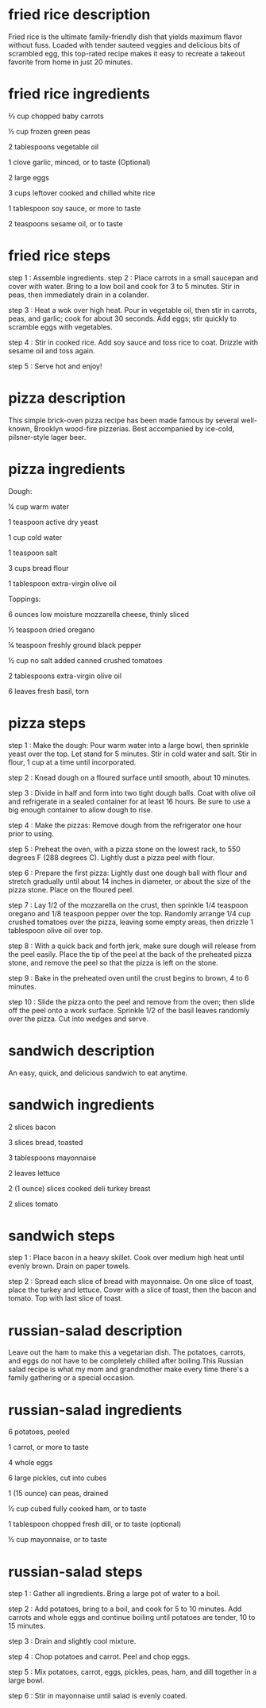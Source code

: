 # fried rice description

Fried rice is the ultimate family-friendly dish that yields maximum flavor without fuss. Loaded with tender sauteed veggies and delicious bits of scrambled egg, this top-rated recipe makes it easy to recreate a takeout favorite from home in just 20 minutes.

# fried rice ingredients

⅔ cup chopped baby carrots

½ cup frozen green peas

2 tablespoons vegetable oil

1 clove garlic, minced, or to taste (Optional)

2 large eggs

3 cups leftover cooked and chilled white rice

1 tablespoon soy sauce, or more to taste

2 teaspoons sesame oil, or to taste

# fried rice steps

step 1 : Assemble ingredients.
step 2 : Place carrots in a small saucepan and cover with water. Bring to a low boil and cook for 3 to 5 minutes. Stir in peas, then immediately drain in a colander.

step 3 : Heat a wok over high heat. Pour in vegetable oil, then stir in carrots, peas, and garlic; cook for about 30 seconds. Add eggs; stir quickly to scramble eggs with vegetables.

step 4 : Stir in cooked rice. Add soy sauce and toss rice to coat. Drizzle with sesame oil and toss again.

step 5 : Serve hot and enjoy!

# pizza description

This simple brick-oven pizza recipe has been made famous by several well-known, Brooklyn wood-fire pizzerias. Best accompanied by ice-cold, pilsner-style lager beer.

# pizza ingredients

Dough:

¼ cup warm water

1 teaspoon active dry yeast

1 cup cold water

1 teaspoon salt

3 cups bread flour

1 tablespoon extra-virgin olive oil

Toppings:

6 ounces low moisture mozzarella cheese, thinly sliced

½ teaspoon dried oregano

¼ teaspoon freshly ground black pepper

½ cup no salt added canned crushed tomatoes

2 tablespoons extra-virgin olive oil

6 leaves fresh basil, torn

# pizza steps

step 1 : Make the dough: Pour warm water into a large bowl, then sprinkle yeast over the top. Let stand for 5 minutes. Stir in cold water and salt. Stir in flour, 1 cup at a time until incorporated.

step 2 : Knead dough on a floured surface until smooth, about 10 minutes.

step 3 : Divide in half and form into two tight dough balls. Coat with olive oil and refrigerate in a sealed container for at least 16 hours. Be sure to use a big enough container to allow dough to rise.

step 4 : Make the pizzas: Remove dough from the refrigerator one hour prior to using.

step 5 : Preheat the oven, with a pizza stone on the lowest rack, to 550 degrees F (288 degrees C). Lightly dust a pizza peel with flour.

step 6 : Prepare the first pizza: Lightly dust one dough ball with flour and stretch gradually until about 14 inches in diameter, or about the size of the pizza stone. Place on the floured peel.

step 7 : Lay 1/2 of the mozzarella on the crust, then sprinkle 1/4 teaspoon oregano and 1/8 teaspoon pepper over the top. Randomly arrange 1/4 cup crushed tomatoes over the pizza, leaving some empty areas, then drizzle 1 tablespoon olive oil over top.

step 8 : With a quick back and forth jerk, make sure dough will release from the peel easily. Place the tip of the peel at the back of the preheated pizza stone, and remove the peel so that the pizza is left on the stone.

step 9 : Bake in the preheated oven until the crust begins to brown, 4 to 6 minutes.

step 10 : Slide the pizza onto the peel and remove from the oven; then slide off the peel onto a work surface. Sprinkle 1/2 of the basil leaves randomly over the pizza. Cut into wedges and serve.

# sandwich description

An easy, quick, and delicious sandwich to eat anytime.

# sandwich ingredients

2 slices bacon

3 slices bread, toasted

3 tablespoons mayonnaise

2 leaves lettuce

2 (1 ounce) slices cooked deli turkey breast

2 slices tomato

# sandwich steps

step 1 : Place bacon in a heavy skillet. Cook over medium high heat until evenly brown. Drain on paper towels.

step 2 : Spread each slice of bread with mayonnaise. On one slice of toast, place the turkey and lettuce. Cover with a slice of toast, then the bacon and tomato. Top with last slice of toast.

# russian-salad description

Leave out the ham to make this a vegetarian dish. The potatoes, carrots, and eggs do not have to be completely chilled after boiling.This Russian salad recipe is what my mom and grandmother make every time there's a family gathering or a special occasion.

# russian-salad ingredients

6 potatoes, peeled

1 carrot, or more to taste

4 whole eggs

6 large pickles, cut into cubes

1 (15 ounce) can peas, drained

½ cup cubed fully cooked ham, or to taste

1 tablespoon chopped fresh dill, or to taste (optional)

½ cup mayonnaise, or to taste

# russian-salad steps

step 1 : Gather all ingredients. Bring a large pot of water to a boil.

step 2 : Add potatoes, bring to a boil, and cook for 5 to 10 minutes. Add carrots and whole eggs and continue boiling until potatoes are tender, 10 to 15 minutes.

step 3 : Drain and slightly cool mixture.

step 4 : Chop potatoes and carrot. Peel and chop eggs.

step 5 : Mix potatoes, carrot, eggs, pickles, peas, ham, and dill together in a large bowl.

step 6 : Stir in mayonnaise until salad is evenly coated.
